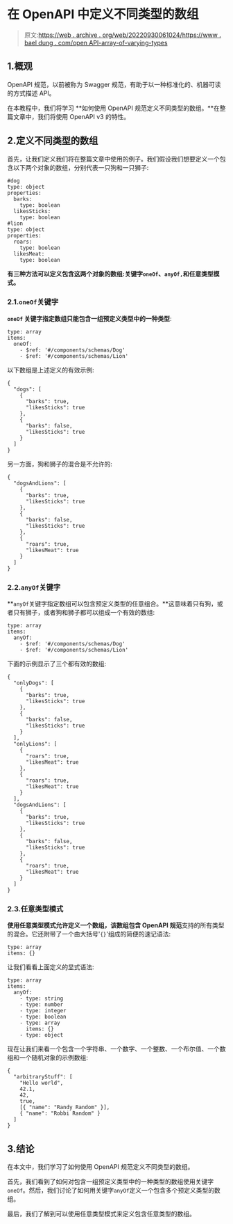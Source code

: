 # 在 OpenAPI 中定义不同类型的数组

> 原文:[https://web . archive . org/web/20220930061024/https://www . bael dung . com/open API-array-of-varying-types](https://web.archive.org/web/20220930061024/https://www.baeldung.com/openapi-array-of-varying-types)

## 1.概观

OpenAPI 规范，以前被称为 Swagger 规范，有助于以一种标准化的、机器可读的方式描述 API。

在本教程中，我们将学习 **如何使用 OpenAPI 规范定义不同类型的数组。**在整篇文章中，我们将使用 OpenAPI v3 的特性。

## 2.定义不同类型的数组

首先，让我们定义我们将在整篇文章中使用的例子。我们假设我们想要定义一个包含以下两个对象的数组，分别代表一只狗和一只狮子:

```
#dog
type: object
properties:
  barks:
    type: boolean
  likesSticks:
    type: boolean
#lion
type: object
properties:
  roars:
    type: boolean
  likesMeat:
    type: boolean
```

**有三种方法可以定义包含这两个对象的数组:关键字`oneOf`、`anyOf,`和任意类型模式。**

### 2.1.`oneOf`关键字

**`oneOf` 关键字指定数组只能包含一组预定义类型中的一种类型**:

```
type: array
items:
  oneOf:
    - $ref: '#/components/schemas/Dog'
    - $ref: '#/components/schemas/Lion'
```

以下数组是上述定义的有效示例:

```
{
  "dogs": [
    {
      "barks": true,
      "likesSticks": true
    },
    {
      "barks": false,
      "likesSticks": true
    }
  ]
}
```

另一方面，狗和狮子的混合是不允许的:

```
{
  "dogsAndLions": [
    {
      "barks": true,
      "likesSticks": true
    },
    {
      "barks": false,
      "likesSticks": true
    },
    {
      "roars": true,
      "likesMeat": true
    }
  ]
}
```

### 2.2.`anyOf`关键字

**`anyOf`关键字指定数组可以包含预定义类型的任意组合。**这意味着只有狗，或者只有狮子，或者狗和狮子都可以组成一个有效的数组:

```
type: array
items:
  anyOf:
    - $ref: '#/components/schemas/Dog'
    - $ref: '#/components/schemas/Lion'
```

下面的示例显示了三个都有效的数组:

```
{
  "onlyDogs": [
    {
      "barks": true,
      "likesSticks": true
    },
    {
      "barks": false,
      "likesSticks": true
    }
  ],
  "onlyLions": [
    {
      "roars": true,
      "likesMeat": true
    },
    {
      "roars": true,
      "likesMeat": true
    }
  ],
  "dogsAndLions": [
    {
      "barks": true,
      "likesSticks": true
    },
    {
      "barks": false,
      "likesSticks": true
    },
    {
      "roars": true,
      "likesMeat": true
    }
  ]
} 
```

### 2.3.任意类型模式

**使用任意类型模式允许定义一个数组，该数组包含 OpenAPI 规范**支持的所有类型的混合。它还附带了一个由大括号'`{}`'组成的简便的速记语法:

```
type: array
items: {}
```

让我们看看上面定义的显式语法:

```
type: array
items:
  anyOf:
    - type: string
    - type: number
    - type: integer
    - type: boolean
    - type: array
      items: {}
    - type: object
```

现在让我们来看一个包含一个字符串、一个数字、一个整数、一个布尔值、一个数组和一个随机对象的示例数组:

```
{
  "arbitraryStuff": [
    "Hello world",
    42.1,
    42,
    true,
    [{ "name": "Randy Random" }],
    { "name": "Robbi Random" }
  ]
}
```

## 3.结论

在本文中，我们学习了如何使用 OpenAPI 规范定义不同类型的数组。

首先，我们看到了如何对包含一组预定义类型中的一种类型的数组使用关键字`oneOf`。然后，我们讨论了如何用关键字`anyOf`定义一个包含多个预定义类型的数组。

最后，我们了解到可以使用任意类型模式来定义包含任意类型的数组。